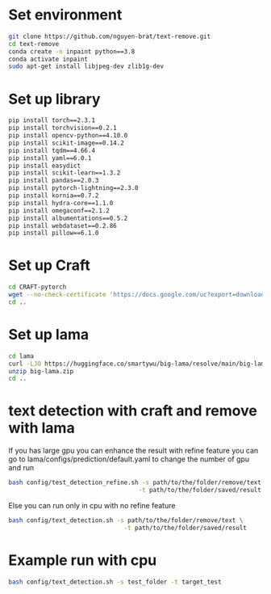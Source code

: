 # Set environment
```bash
git clone https://github.com/nguyen-brat/text-remove.git
cd text-remove
conda create -n inpaint python==3.8
conda activate inpaint
sudo apt-get install libjpeg-dev zlib1g-dev
```

# Set up library
```bash
pip install torch==2.3.1
pip install torchvision==0.2.1
pip install opencv-python==4.10.0
pip install scikit-image==0.14.2
pip install tqdm==4.66.4
pip install yaml==6.0.1
pip install easydict
pip install scikit-learn==1.3.2
pip install pandas==2.0.3
pip install pytorch-lightning==2.3.0
pip install kornia==0.7.2
pip install hydra-core==1.1.0
pip install omegaconf==2.1.2
pip install albumentations==0.5.2
pip install webdataset==0.2.86
pip install pillow==6.1.0
```

# Set up Craft

```bash
cd CRAFT-pytorch
wget --no-check-certificate 'https://docs.google.com/uc?export=download&id=1Jk4eGD7crsqCCg9C9VjCLkMN3ze8kutZ' -O "craft_mlt_25k.pth"
cd ..
```

# Set up lama
```bash
cd lama
curl -LJO https://huggingface.co/smartywu/big-lama/resolve/main/big-lama.zip
unzip big-lama.zip
cd ..
```

# text detection with craft and remove with lama
If you has large gpu you can enhance the result with refine feature you can go to lama/configs/prediction/default.yaml to change the number of gpu and run
```bash
bash config/test_detection_refine.sh -s path/to/the/folder/remove/text \
                                    -t path/to/the/folder/saved/result
```
Else you can run only in cpu with no refine feature
```bash
bash config/text_detection.sh -s path/to/the/folder/remove/text \
                                -t path/to/the/folder/saved/result
```

# Example run with cpu
```bash
bash config/text_detection.sh -s test_folder -t target_test
```
